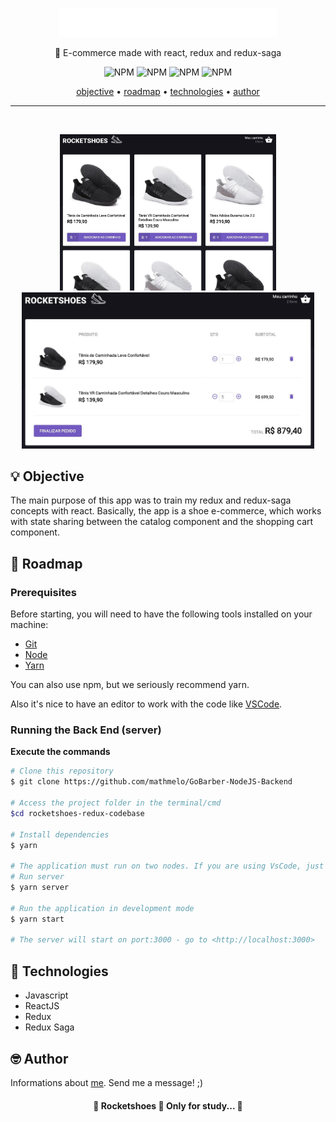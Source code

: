 <p align="center">
  <img src="./.github/logo.png" width="350">
</p>
<p align="center">🚀 E-commerce made with react, redux and redux-saga</p>
<p align="center">
  <img alt="NPM" src="https://img.shields.io/github/license/mathmelo/rocketshoes-redux-codebase">
  <img alt="NPM" src="https://img.shields.io/github/forks/mathmelo/rocketshoes-redux-codebase">
  <img alt="NPM" src="https://img.shields.io/github/issues/mathmelo/rocketshoes-redux-codebase">
  <img alt="NPM" src="https://img.shields.io/github/stars/mathmelo/rocketshoes-redux-codebase">
</p>

<div align="center">
 <a href="#-objective">objective</a> •
 <a href="#-roadmap">roadmap</a> • 
 <a href="#-technologies">technologies</a> • 
 <a href="#-author">author</a>
</div>

---
</br>
<p align="center" >
  <img src="./.github/Main.jpg" height="250" margin-top="400">
  <img src="./.github/Cart.jpg" height="250" margin-top="400">
</p>

## 💡 Objective
<p>The main purpose of this app was to train my redux and redux-saga concepts with react.
Basically, the app is a shoe e-commerce, which works with state sharing between the catalog component and the shopping cart component.</p>

## 🎌 Roadmap

### Prerequisites
Before starting, you will need to have the following tools installed on your machine:
<ul>
  <li><a href="https://git-scm.com">Git</a></li>
  <li><a href="https://nodejs.org/en/">Node</a></li>
  <li><a href="https://yarnpkg.com/getting-started/install">Yarn</a></li>
</ul>

You can also use npm, but we seriously recommend yarn.

Also it's nice to have an editor to work with the code like [VSCode](https://code.visualstudio.com/).

### Running the Back End (server)

**Execute the commands**

```bash
# Clone this repository
$ git clone https://github.com/mathmelo/GoBarber-NodeJS-Backend

# Access the project folder in the terminal/cmd
$cd rocketshoes-redux-codebase

# Install dependencies
$ yarn

# The application must run on two nodes. If you are using VsCode, just open a terminal for each of these commands
# Run server
$ yarn server

# Run the application in development mode
$ yarn start

# The server will start on port:3000 - go to <http://localhost:3000>
```

## 💜 Technologies
- Javascript
- ReactJS
- Redux
- Redux Saga

## 🤓 Author

Informations about [me](https://github.com/mathmelo).
Send me a message! ;)

<h4 align="center"> 
	🚧  Rocketshoes 🚀 Only for study...  🚧</br>
</h4>

